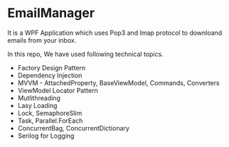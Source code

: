 # EmailManager

It is a WPF Application which uses Pop3 and Imap protocol to downloand emails from your inbox.

In this repo, We have used following technical topics.
  - Factory Design Pattern
  - Dependency Injection
  - MVVM - AttachedProperty, BaseViewModel, Commands, Converters
  - ViewModel Locator Pattern
  - Mutlithreading
  - Lasy Loading
  - Lock, SemaphoreSlim
  - Task, Parallel.ForEach
  - ConcurrentBag, ConcurrentDictionary
  - Serilog for Logging
  
